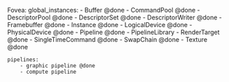 Fovea:
	global_instances:
		- Buffer @done
		- CommandPool @done
		- DescriptorPool @done
		- DescriptorSet @done
		- DescriptorWriter @done
		- Framebuffer @done
		- Instance @done
		- LogicalDevice @done
		- PhysicalDevice @done
		- Pipeline @done
		- PipelineLibrary
		- RenderTarget @done
		- SingleTimeCommand @done
		- SwapChain @done
		- Texture @done
	
	pipelines:
		- graphic pipeline @done
		- compute pipeline
